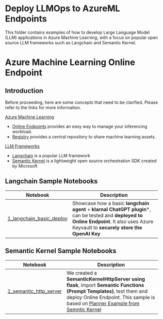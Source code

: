 # Deploy LLMOps to AzureML Endpoints

This folder contains examples of how to develop Large Language Model (LLM) applications in Azure Machine Learning, with a focus on popular open source LLM frameworks such as Langchain and Semantic Kernel.

# Azure Machine Learning Online Endpoint
## Introduction
Before proceeding, here are some concepts that need to be clarified. Please refer to the links for more information.

<u>Azure Machine Learning</u>
* [Online Endpoints](https://learn.microsoft.com/en-us/azure/machine-learning/concept-endpoints-online?view=azureml-api-2) provides an easy way to manage your inferencing workload.
* [Registry](https://learn.microsoft.com/en-us/azure/machine-learning/how-to-manage-registries?view=azureml-api-2&tabs=cli) provides a central repository to share machine learning assets.

<u>LLM Frameworks</u>
* [Langchain](https://python.langchain.com/en/latest/index.html) is a popular LLM framework
* [Semantic Kernel](https://learn.microsoft.com/en-us/semantic-kernel/overview/) is a lightweight open source orchestration SDK created by Microsoft

## Langchain Sample Notebooks
|Notebook|Description|
|-|-|
|[1_langchain_basic_deploy](/endpoint/online/langchain/1_langchain_basic_deploy.ipynb)|Showcase how a basic **langchain agent** + **klarnal ChatGPT plugin***, can be tested and **deployed to Online Endpoint**. It also uses Azure Keyvault to **securely store the OpenAI Key**|

## Semantic Kernel Sample Notebooks
|Notebook|Description|
|-|-|
|[1_semantic_http_server](/endpoint/online/semantic-kernel/1_semantic_http_server.ipynb)|We created a **SemanticKernelHttpServer using flask**, import **Semantic Functions (Prompt Templates)**, test them and deploy Online Endpoint. This sample is based on [Planner Example from Semntic Kernel](https://github.com/microsoft/semantic-kernel/blob/main/samples/notebooks/python/05-using-the-planner.ipynb)|